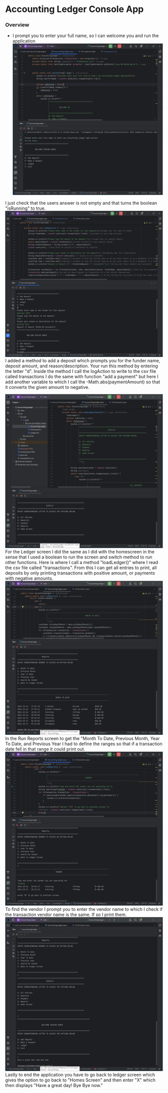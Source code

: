 # Accounting Ledger Console App


### Overview
- I prompt you to enter your full name, so I can welcome you and run the application <br>
  ![Image goes here](AccountingLedger/homescreen.PNG)

I just check that the users answer is not empty and that turns the boolean "isRunning" to true.
 ![image](AccountingLedger/depositpic.PNG)
I added a method to add a deposit which prompts you for the funder name, deposit amount, and reason/description. Your run this method by entering the letter "d".
Inside the method I call the logAction to write to the csv file called transactions
I do the same with function "add a payment" but here I add another variable to which I call the -Math.abs(paymentAmount) so that it converts the given amount to negative.

![image](AccountingLedger/ledgerscreen.png)
For the Ledger screen I did the same as I did with the homescreen in the sense that I used a boolean to run the screen and switch method to run other functions. Here is where I call a method "loadLedger()" where I read the csv file called "transactions". From this I can get all entries to print, all deposits by only printing transactions with positive amount, or payments with negative amounts.
![image](AccountingLedger/runreports.png)
In the Run Reports screen to get the "Month To Date, Previous Month, Year To Date, and Previous Year I had to define the ranges so that if a transaction date fell in that range it could print out. 
![image](AccountingLedger/vendor.png)
To find the vendor I prompt you to enter the vendor name to which I check if the transaction vendor name is the same. If so I print them. 
![image](AccountingLedger/exitapp.png)
Lastly to end the application you have to go back to ledger screen which gives the option to go back to "Homes Screen" and then enter "X" which then displays "Have a great day! Bye Bye now."
